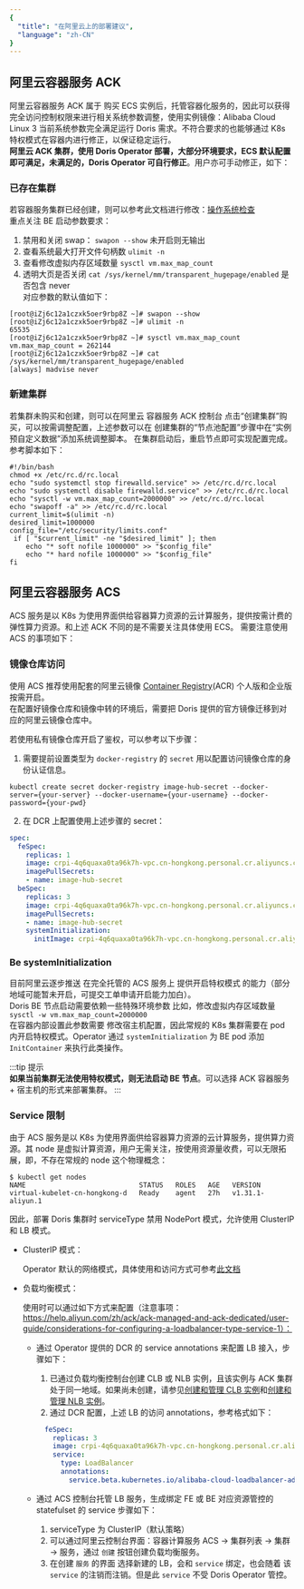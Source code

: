 ```yaml
---
{
  "title": "在阿里云上的部署建议",
  "language": "zh-CN"
}
---
```


<!-- 
Licensed to the Apache Software Foundation (ASF) under one
or more contributor license agreements.  See the NOTICE file
distributed with this work for additional information
regarding copyright ownership.  The ASF licenses this file
to you under the Apache License, Version 2.0 (the
"License"); you may not use this file except in compliance
with the License.  You may obtain a copy of the License at

  http://www.apache.org/licenses/LICENSE-2.0

Unless required by applicable law or agreed to in writing,
software distributed under the License is distributed on an
"AS IS" BASIS, WITHOUT WARRANTIES OR CONDITIONS OF ANY
KIND, either express or implied.  See the License for the
specific language governing permissions and limitations
under the License.
-->

## 阿里云容器服务 ACK  

阿里云容器服务 ACK 属于 购买 ECS 实例后，托管容器化服务的，因此可以获得完全访问控制权限来进行相关系统参数调整，使用实例镜像：Alibaba Cloud Linux 3 当前系统参数完全满足运行 Doris 需求。不符合要求的也能够通过 K8s 特权模式在容器内进行修正，以保证稳定运行。  
**阿里云 ACK 集群，使用 Doris Operator 部署，大部分环境要求，ECS 默认配置即可满足，未满足的，Doris Operator 可自行修正**。用户亦可手动修正，如下：

### 已存在集群

若容器服务集群已经创建，则可以参考此文档进行修改：[操作系统检查](../../install/preparation/os-checking.md)  
重点关注 BE 启动参数要求：  
1. 禁用和关闭 swap： `swapon --show`  未开启则无输出
2. 查看系统最大打开文件句柄数 `ulimit -n`
3. 查看修改虚拟内存区域数量  `sysctl vm.max_map_count`
4. 透明大页是否关闭  `cat /sys/kernel/mm/transparent_hugepage/enabled`  是否包含 never  
   对应参数的默认值如下：  
  ```shell
  [root@iZj6c12a1czxk5oer9rbp8Z ~]# swapon --show
  [root@iZj6c12a1czxk5oer9rbp8Z ~]# ulimit -n
  65535
  [root@iZj6c12a1czxk5oer9rbp8Z ~]# sysctl vm.max_map_count
  vm.max_map_count = 262144
  [root@iZj6c12a1czxk5oer9rbp8Z ~]# cat /sys/kernel/mm/transparent_hugepage/enabled
  [always] madvise never
  ```  

### 新建集群  

若集群未购买和创建，则可以在阿里云 容器服务 ACK 控制台 点击“创建集群”购买，可以按需调整配置，上述参数可以在 创建集群的“节点池配置”步骤中在“实例预自定义数据”添加系统调整脚本。
在集群启动后，重启节点即可实现配置完成。参考脚本如下：  

```shell
#!/bin/bash
chmod +x /etc/rc.d/rc.local
echo "sudo systemctl stop firewalld.service" >> /etc/rc.d/rc.local
echo "sudo systemctl disable firewalld.service" >> /etc/rc.d/rc.local
echo "sysctl -w vm.max_map_count=2000000" >> /etc/rc.d/rc.local
echo "swapoff -a" >> /etc/rc.d/rc.local
current_limit=$(ulimit -n)
desired_limit=1000000
config_file="/etc/security/limits.conf"
 if [ "$current_limit" -ne "$desired_limit" ]; then
    echo "* soft nofile 1000000" >> "$config_file"
    echo "* hard nofile 1000000" >> "$config_file"
fi
```

## 阿里云容器服务 ACS

ACS 服务是以 K8s 为使用界面供给容器算力资源的云计算服务，提供按需计费的弹性算力资源。和上述 ACK 不同的是不需要关注具体使用 ECS。
需要注意使用 ACS 的事项如下：

### 镜像仓库访问

使用 ACS 推荐使用配套的阿里云镜像 [Container Registry](https://www.alibabacloud.com/en/product/container-registry)(ACR) 个人版和企业版按需开启。  
在配置好镜像仓库和镜像中转的环境后，需要把 Doris 提供的官方镜像迁移到对应的阿里云镜像仓库中。

若使用私有镜像仓库开启了鉴权，可以参考以下步骤：  

1. 需要提前设置类型为 `docker-registry` 的 `secret` 用以配置访问镜像仓库的身份认证信息。 

  ```shell
  kubectl create secret docker-registry image-hub-secret --docker-server={your-server} --docker-username={your-username} --docker-password={your-pwd}
  ```
2. 在 DCR 上配置使用上述步骤的 secret：    

  ```yaml
  spec:
    feSpec:
      replicas: 1
      image: crpi-4q6quaxa0ta96k7h-vpc.cn-hongkong.personal.cr.aliyuncs.com/selectdb-test/doris.fe-ubuntu:3.0.3
      imagePullSecrets:
      - name: image-hub-secret
    beSpec:
      replicas: 3
      image: crpi-4q6quaxa0ta96k7h-vpc.cn-hongkong.personal.cr.aliyuncs.com/selectdb-test/doris.be-ubuntu:3.0.3
      imagePullSecrets:
      - name: image-hub-secret
      systemInitialization:
        initImage: crpi-4q6quaxa0ta96k7h-vpc.cn-hongkong.personal.cr.aliyuncs.com/selectdb-test/alpine:latest
  ```

### Be systemInitialization  

目前阿里云逐步推送 在完全托管的 ACS 服务上 提供开启特权模式 的能力（部分地域可能暂未开启，可提交工单申请开启能力加白）。  
Doris BE 节点启动需要依赖一些特殊环境参数 比如，修改虚拟内存区域数量 `sysctl -w vm.max_map_count=2000000`   
在容器内部设置此参数需要 修改宿主机配置，因此常规的 K8s 集群需要在 pod 内开启特权模式。Operator 通过 `systemInitialization` 为 BE pod 添加 `InitContainer` 来执行此类操作。  

:::tip 提示  
**如果当前集群无法使用特权模式，则无法启动 BE 节点**。可以选择 ACK 容器服务 + 宿主机的形式来部署集群。
:::

### Service 限制

由于 ACS 服务是以 K8s 为使用界面供给容器算力资源的云计算服务，提供算力资源。其 node 是虚拟计算资源，用户无需关注，按使用资源量收费，可以无限拓展，即，不存在常规的 node 这个物理概念： 

```shell
$ kubectl get nodes
NAME                            STATUS   ROLES   AGE   VERSION
virtual-kubelet-cn-hongkong-d   Ready    agent   27h   v1.31.1-aliyun.1
```

因此，部署 Doris 集群时 serviceType 禁用 NodePort 模式，允许使用 ClusterIP 和 LB 模式。  
- ClusterIP 模式：  

  Operator 默认的网络模式，具体使用和访问方式可参考[此文档](https://kubernetes.io/docs/concepts/services-networking/service/#type-clusterip)

- 负载均衡模式：  

  使用时可以通过如下方式来配置（注意事项：https://help.aliyun.com/zh/ack/ack-managed-and-ack-dedicated/user-guide/considerations-for-configuring-a-loadbalancer-type-service-1）：

  - 通过 Operator 提供的 DCR 的 service annotations 来配置 LB 接入，步骤如下：
    1. 已通过负载均衡控制台创建 CLB 或 NLB 实例，且该实例与 ACK 集群处于同一地域。如果尚未创建，请参见[创建和管理 CLB 实例](https://help.aliyun.com/zh/slb/classic-load-balancer/user-guide/create-and-manage-a-clb-instance#task-ctx-xsm-vdb)和[创建和管理 NLB 实例](https://help.aliyun.com/zh/slb/network-load-balancer/user-guide/create-and-manage-an-nlb-instance)。
    2. 通过 DCR 配置，上述 LB 的访问 annotations，参考格式如下：
      ```yaml
        feSpec:
          replicas: 3
          image: crpi-4q6quaxa0ta96k7h-vpc.cn-hongkong.personal.cr.aliyuncs.com/selectdb-test/doris.fe-ubuntu:3.0.3
          service:
            type: LoadBalancer
            annotations:
              service.beta.kubernetes.io/alibaba-cloud-loadbalancer-address-type: "intranet"
      ```  

  - 通过 ACS 控制台托管 LB 服务，生成绑定 FE 或 BE 对应资源管控的 statefulset 的 service
    步骤如下：
    1. serviceType 为 ClusterIP（默认策略）
    2. 可以通过阿里云控制台界面：容器计算服务 ACS -> 集群列表 -> 集群 -> 服务，通过 `创建` 按钮创建负载均衡服务。
    3. 在创建 `服务` 的界面 选择新建的 LB，会和 `service` 绑定，也会随着 该 `service` 的注销而注销。但是此 `service` 不受 Doris Operator 管控。


